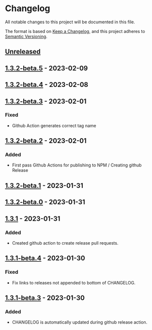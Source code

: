 # Changelog

All notable changes to this project will be documented in this file.

The format is based on [Keep a Changelog](https://keepachangelog.com/en/1.0.0/),
and this project adheres to [Semantic Versioning](https://semver.org/spec/v2.0.0.html).

## [Unreleased]

## [1.3.2-beta.5] - 2023-02-09

## [1.3.2-beta.4] - 2023-02-08

## [1.3.2-beta.3] - 2023-02-01
### Fixed
- Github Action generates correct tag name

## [1.3.2-beta.2] - 2023-02-01
### Added
- First pass Github Actions for publishing to NPM / Creating github Release

## [1.3.2-beta.1] - 2023-01-31

## [1.3.2-beta.0] - 2023-01-31

## [1.3.1] - 2023-01-31
### Added
- Created github action to create release pull requests.

## [1.3.1-beta.4] - 2023-01-30
### Fixed
- Fix links to releases not appended to bottom of CHANGELOG.

## [1.3.1-beta.3] - 2023-01-30
### Added
- CHANGELOG is automatically updated during github release action.

[Unreleased]: https://github.com/beakerandjake/advent-of-code-runner/compare/v1.3.2-beta.5...HEAD
[1.3.2-beta.5]: https://github.com/beakerandjake/advent-of-code-runner/compare/v1.3.2-beta.4...v1.3.2-beta.5
[1.3.2-beta.4]: https://github.com/beakerandjake/advent-of-code-runner/compare/v1.3.2-beta.3...v1.3.2-beta.4
[1.3.2-beta.3]: https://github.com/beakerandjake/advent-of-code-runner/compare/v1.3.2-beta.2...v1.3.2-beta.3
[1.3.2-beta.2]: https://github.com/beakerandjake/advent-of-code-runner/compare/v1.3.2-beta.1...v1.3.2-beta.2
[1.3.2-beta.1]: https://github.com/beakerandjake/advent-of-code-runner/compare/v1.3.2-beta.0...v1.3.2-beta.1
[1.3.2-beta.0]: https://github.com/beakerandjake/advent-of-code-runner/compare/v1.3.1...v1.3.2-beta.0
[1.3.1]: https://github.com/beakerandjake/advent-of-code-runner/compare/v1.3.1-beta.4...v1.3.1
[1.3.1-beta.4]: https://github.com/beakerandjake/advent-of-code-runner/compare/v1.3.1-beta.3...v1.3.1-beta.4
[1.3.1-beta.3]: https://github.com/beakerandjake/advent-of-code-runner/releases/tag/v1.3.1-beta.3
